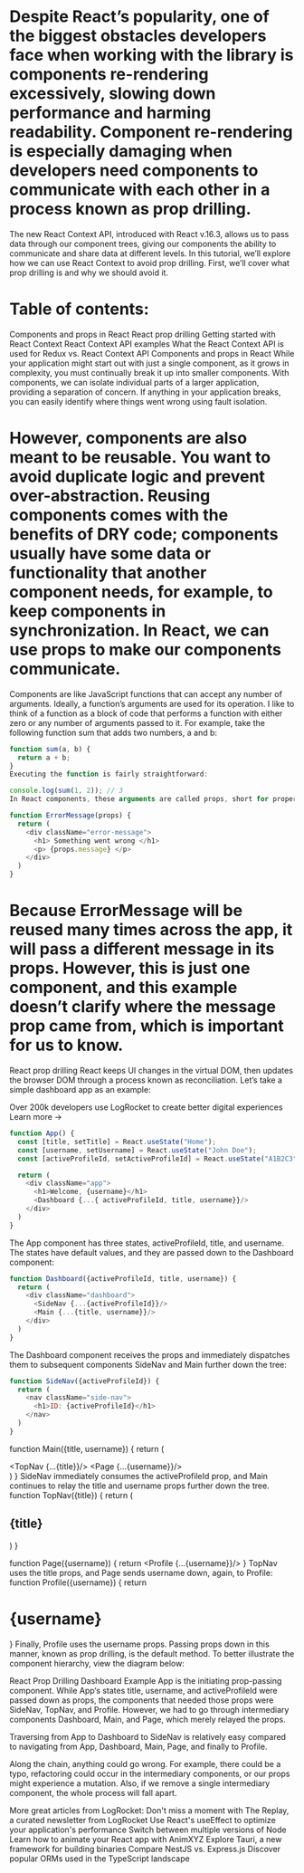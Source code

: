 # Despite React’s popularity, one of the biggest obstacles developers face when working with the library is components re-rendering excessively, slowing down performance and harming readability. Component re-rendering is especially damaging when developers need components to communicate with each other in a process known as prop drilling.

The new React Context API, introduced with React v.16.3, allows us to pass data through our component trees, giving our components the ability to communicate and share data at different levels. In this tutorial, we’ll explore how we can use React Context to avoid prop drilling. First, we’ll cover what prop drilling is and why we should avoid it.

# Table of contents:

Components and props in React
React prop drilling
Getting started with React Context
React Context API examples
What the React Context API is used for
Redux vs. React Context API
Components and props in React
While your application might start out with just a single component, as it grows in complexity, you must continually break it up into smaller components. With components, we can isolate individual parts of a larger application, providing a separation of concern. If anything in your application breaks, you can easily identify where things went wrong using fault isolation.

# However, components are also meant to be reusable. You want to avoid duplicate logic and prevent over-abstraction. Reusing components comes with the benefits of DRY code; components usually have some data or functionality that another component needs, for example, to keep components in synchronization. In React, we can use props to make our components communicate.

Components are like JavaScript functions that can accept any number of arguments. Ideally, a function’s arguments are used for its operation. I like to think of a function as a block of code that performs a function with either zero or any number of arguments passed to it. For example, take the following function sum that adds two numbers, a and b:
```javascript
function sum(a, b) {
  return a + b;
}
Executing the function is fairly straightforward:

console.log(sum(1, 2)); // 3
In React components, these arguments are called props, short for properties. An ErrorMessage can look something like:

function ErrorMessage(props) {
  return (
    <div className="error-message">
      <h1> Something went wrong </h1>  
      <p> {props.message} </p>
    </div>
  )
}
```


# Because ErrorMessage will be reused many times across the app, it will pass a different message in its props. However, this is just one component, and this example doesn’t clarify where the message prop came from, which is important for us to know.

React prop drilling
React keeps UI changes in the virtual DOM, then updates the browser DOM through a process known as reconciliation. Let’s take a simple dashboard app as an example:


Over 200k developers use LogRocket to create better digital experiences
Learn more →

```javascript
function App() {
  const [title, setTitle] = React.useState("Home");
  const [username, setUsername] = React.useState("John Doe");
  const [activeProfileId, setActiveProfileId] = React.useState("A1B2C3");

  return (
    <div className="app">
      <h1>Welcome, {username}</h1>
      <Dashboard {...{ activeProfileId, title, username}}/>
    </div>
  )
}
```
The App component has three states, activeProfileId, title, and username. The states have default values, and they are passed down to the Dashboard component:

```javascript
function Dashboard({activeProfileId, title, username}) {
  return (
    <div className="dashboard">
      <SideNav {...{activeProfileId}}/>
      <Main {...{title, username}}/>
    </div>
  )
}
```
The Dashboard component receives the props and immediately dispatches them to subsequent components SideNav and Main further down the tree:

```javascript
function SideNav({activeProfileId}) {
  return (
    <nav className="side-nav">
      <h1>ID: {activeProfileId}</h1>
    </nav>
  )
}
```

function Main({title, username}) {
  return (
    <div className="main-content">
      <TopNav {...{title}}/>
      <Page {...{username}}/>
    </div>
  )
}
SideNav immediately consumes the activeProfileId prop, and Main continues to relay the title and username props further down the tree.
function TopNav({title}) {
  return (
    <nav className="top-nav">
      <h1> {title} </h1>
    </nav>
  )
}

function Page({username}) {
  return <Profile {...{username}}/>
}
TopNav uses the title props, and Page sends username down, again, to Profile:
function Profile({username}) {
  return <h1>{username}</h1>
}
Finally, Profile uses the username props. Passing props down in this manner, known as prop drilling, is the default method. To better illustrate the component hierarchy, view the diagram below:

React Prop Drilling Dashboard Example
App is the initiating prop-passing component. While App‘s states title, username, and activeProfileId were passed down as props, the components that needed those props were SideNav, TopNav, and Profile. However, we had to go through intermediary components Dashboard, Main, and Page, which merely relayed the props.

Traversing from App to Dashboard to SideNav is relatively easy compared to navigating from App, Dashboard, Main, Page, and finally to Profile.

Along the chain, anything could go wrong. For example, there could be a typo, refactoring could occur in the intermediary components, or our props might experience a mutation. Also, if we remove a single intermediary component, the whole process will fall apart.

More great articles from LogRocket:
Don't miss a moment with The Replay, a curated newsletter from LogRocket
Use React's useEffect to optimize your application's performance
Switch between multiple versions of Node
Learn how to animate your React app with AnimXYZ
Explore Tauri, a new framework for building binaries
Compare NestJS vs. Express.js
Discover popular ORMs used in the TypeScript landscape
